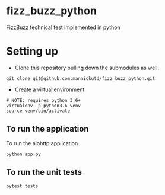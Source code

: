 # fizz_buzz_python
FizzBuzz technical test implemented in python

# Setting up

* Clone this repository pulling down the submodules as well.
```
git clone git@github.com:mannickutd/fizz_buzz_python.git
```

* Create a virtual environment.
```
# NOTE: requires python 3.6+
virtualenv -p python3.6 venv
source venv/bin/activate
```

## To run the application

To run the aiohttp application
```
python app.py
```

## To run the unit tests

```
pytest tests
```
